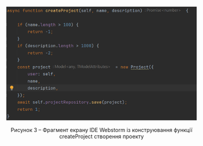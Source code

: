 ![ConstructMethod](https://github.com/oleksandrblazhko/ai-212-zelinska/blob/branchForLab9/3-SoftwareConstruction/2-IDE/ConstructMethod.png)
<div align="center">
  <p>Рисунок 3 – Фрагмент екрану IDE Webstorm із конструювання функції createProject створення проекту</p>
</div>


